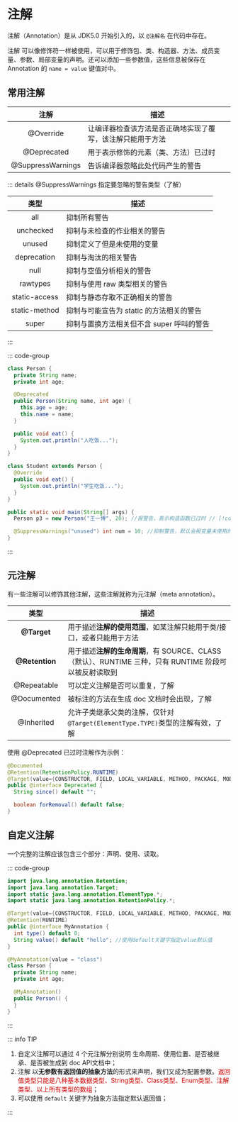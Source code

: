 # 注解

注解（Annotation）是从 JDK5.0 开始引入的，以 `@注解名` 在代码中存在。

注解 可以像修饰符一样被使用，可以用于修饰包、类、构造器、方法、成员变量、参数、局部变量的声明。还可以添加一些参数值，这些信息被保存在 Annotation 的 `name = value` 键值对中。



## 常用注解

|       注解        | 描述                                                       |
| :---------------: | ---------------------------------------------------------- |
|     @Override     | 让编译器检查该方法是否正确地实现了覆写，该注解只能用于方法 |
|    @Deprecated    | 用于表示修饰的元素（类、方法）已过时                       |
| @SuppressWarnings | 告诉编译器忽略此处代码产生的警告                           |

::: details @SuppressWarnings 指定要忽略的警告类型（了解）

|     类型      | 描述                                      |
| :-----------: | ----------------------------------------- |
|      all      | 抑制所有警告                              |
|   unchecked   | 抑制与未检查的作业相关的警告              |
|    unused     | 抑制定义了但是未使用的变量                |
|  deprecation  | 抑制与淘汰的相关警告                      |
|     null      | 抑制与空值分析相关的警告                  |
|   rawtypes    | 抑制与使用 raw 类型相关的警告             |
| static-access | 抑制与静态存取不正确相关的警告            |
| static-method | 抑制与可能宣告为 static 的方法相关的警告  |
|     super     | 抑制与置换方法相关但不含 super 呼叫的警告 |

:::

::: code-group

```java [Person] {5-9,17-20}
class Person {
  private String name;
  private int age;

  @Deprecated
  public Person(String name, int age) {
    this.age = age;
    this.name = name;
  }

  public void eat() {
    System.out.println("人吃饭...");
  }
}

class Student extends Person {
  @Override
  public void eat() {
    System.out.println("学生吃饭...");
  }
}
```

```java [main] {6}
public static void main(String[] args) {
  Person p3 = new Person("王一博", 20); //报警告，表示构造函数已过时 // [!code warning]

  @SuppressWarnings("unused") int num = 10; //抑制警告，默认会报变量未使用的警告
}
```

:::



## 元注解

有一些注解可以修饰其他注解，这些注解就称为元注解（meta annotation）。

|      类型      | 描述                                                         |
| :------------: | ------------------------------------------------------------ |
|  **@Target**   | 用于描述**注解的使用范围**，如某注解只能用于类/接口，或者只能用于方法 |
| **@Retention** | 用于描述**注解的生命周期**，有 SOURCE、CLASS（默认）、RUNTIME 三种，只有 RUNTIME 阶段可以被反射读取到 |
|  @Repeatable   | 可以定义注解是否可以重复，了解                               |
|  @Documented   | 被标注的方法在生成 doc 文档时会出现，了解                    |
|   @Inherited   | 允许子类继承父类的注解，仅针对`@Target(ElementType.TYPE)`类型的注解有效，了解 |

使用 @Deprecated 已过时注解作为示例：

```java
@Documented
@Retention(RetentionPolicy.RUNTIME)
@Target(value={CONSTRUCTOR, FIELD, LOCAL_VARIABLE, METHOD, PACKAGE, MODULE, PARAMETER, TYPE})
public @interface Deprecated {
  String since() default "";

  boolean forRemoval() default false;
}
```



## 自定义注解

一个完整的注解应该包含三个部分：声明、使用、读取。

::: code-group

```java [MyAnnotation] {9}
import java.lang.annotation.Retention;
import java.lang.annotation.Target;
import static java.lang.annotation.ElementType.*;
import static java.lang.annotation.RetentionPolicy.*;

@Target(value={CONSTRUCTOR, FIELD, LOCAL_VARIABLE, METHOD, PACKAGE, MODULE, PARAMETER, TYPE})
@Retention(RUNTIME)
public @interface MyAnnotation {
  int type() default 0;
  String value() default "hello"; //使用default关键字指定value默认值
}
```

```java [main] {1,6}
@MyAnnotation(value = "class")
class Person {
  private String name;
  private int age;

  @MyAnnotation()
  public Person() {
  }
}
```

:::

::: info TIP

1. 自定义注解可以通过 4 个元注解分别说明 生命周期、使用位置、是否被继承、是否被生成到 doc API文档中；
2. 注解 以**无参数有返回值的抽象方法**的形式来声明，我们又成为配置参数。<span style="color:#CC0000;">返回值类型只能是八种基本数据类型、String类型、Class类型、Enum类型、注解类型、以上所有类型的数组</span>；
3. 可以使用 `default` 关键字为抽象方法指定默认返回值；

:::


























